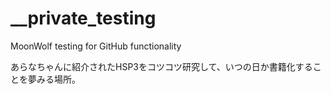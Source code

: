 # __private_testing
MoonWolf testing for GitHub functionality

あらなちゃんに紹介されたHSP3をコツコツ研究して、いつの日か書籍化することを夢みる場所。

